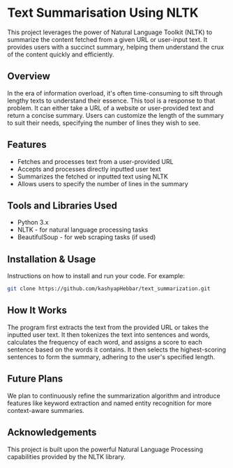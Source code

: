 # Text Summarisation Using NLTK

This project leverages the power of Natural Language Toolkit (NLTK) to summarize the content fetched from a given URL or user-input text. It provides users with a succinct summary, helping them understand the crux of the content quickly and efficiently.

## Overview

In the era of information overload, it's often time-consuming to sift through lengthy texts to understand their essence. This tool is a response to that problem. It can either take a URL of a website or user-provided text and return a concise summary. Users can customize the length of the summary to suit their needs, specifying the number of lines they wish to see.

## Features

* Fetches and processes text from a user-provided URL
* Accepts and processes directly inputted user text
* Summarizes the fetched or inputted text using NLTK
* Allows users to specify the number of lines in the summary

## Tools and Libraries Used

* Python 3.x
* NLTK - for natural language processing tasks
* BeautifulSoup - for web scraping tasks (if used)

## Installation & Usage

Instructions on how to install and run your code. For example:

```sh
git clone https://github.com/kashyapHebbar/text_summarization.git
```

## How It Works

The program first extracts the text from the provided URL or takes the inputted user text. It then tokenizes the text into sentences and words, calculates the frequency of each word, and assigns a score to each sentence based on the words it contains. It then selects the highest-scoring sentences to form the summary, adhering to the user's specified length.

## Future Plans

We plan to continuously refine the summarization algorithm and introduce features like keyword extraction and named entity recognition for more context-aware summaries.

## Acknowledgements

This project is built upon the powerful Natural Language Processing capabilities provided by the NLTK library.


